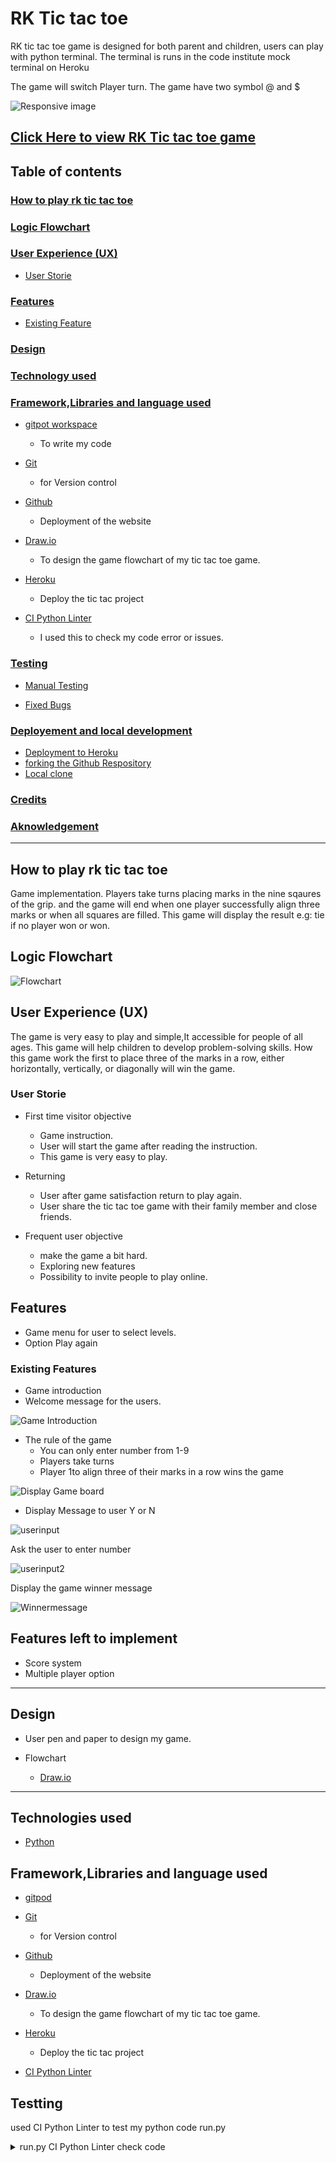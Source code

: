 # RK Tic tac toe
RK tic tac toe game is designed for both parent and children, users can play with python terminal.
The terminal is runs in the code institute mock terminal on Heroku

The game will switch Player turn. The game have two symbol @ and $

![Responsive image](responsive.png)

[Click Here to view RK Tic tac toe game](https://rk-tic-tac-toe-56d87feb493d.herokuapp.com/)
---

## Table of contents

### [How to play rk tic tac toe](#How-play-rk-tic-tac-toe)

### [Logic Flowchart](#How-play-rk-tic-tac-toe)

### [User Experience (UX)](#Logic-Flowchart)
* [User Storie](#user-stories)

### [Features](#Feautures)
* [Existing Feature](#Existing-Features)

### [Design](#desing)

### [Technology used](#technologies-used)

### [Framework,Libraries and language used](#frameworkslibraries-and-language-used)

* [gitpot workspace](gitpot-workspace)
   * To write my code

* [Git](Git-1)
   * for Version control

* [Github](Github-1)
   * Deployment of the website

* [Draw.io](Draw.io-1)
   * To design the game flowchart of my tic tac toe game.

* [Heroku](Heroku-1)
   * Deploy the tic tac project

* [CI Python Linter](CI-Python-Linter)
   * I used this to check my code error or issues.

### [Testing](#testing-1)

* [Manual Testing](#manual-testing)

* [Fixed Bugs](#Fixed-Bugs)

### [Deployement and local development](#deployement-and-local-development)
* [Deployment to Heroku](#Deployment-Heroku)
* [forking the Github Respository](#forking-the-github-respository)
* [Local clone](#local-clone)
### [Credits](#credits)
### [Aknowledgement](#aknowledgement)
---

## How to play rk tic tac toe

Game implementation. Players take turns placing marks in the nine sqaures of the grip. and the game will end when 
one player successfully align three marks or when all squares are filled.
This game will display the result e.g: tie if no player won or won.

## Logic Flowchart

![Flowchart](/Logic%20Flowchart.png)

## User Experience (UX)

The game is very easy to play and simple,It accessible for people of all ages. This game will help children to develop problem-solving skills.
How this game work the first to place three of the marks in a row, either horizontally, vertically, or diagonally will win the game.

### User Storie

* First time visitor objective
    * Game instruction.
    * User will start the game after reading the instruction.
    * This game is very easy to play.

* Returning 
    * User after game satisfaction return to play again.
    * User share the tic tac toe game with their family member and close friends.

* Frequent user objective
    * make the game a bit hard.
    * Exploring new features
    * Possibility to invite people to play online.

## Features 

* Game menu for user to select levels.
* Option Play again

### Existing Features

* Game introduction
* Welcome message for the users.

![Game Introduction](/welcomepage.png)

* The rule of the game 
   * You can only enter number from 1-9
   * Players take turns
   * Player 1to align three of their marks in a row wins the game

![Display Game board](/playerinput.png)

* Display Message to user Y or N

![userinput](/askuser.png)

Ask the user to enter number

![userinput2](/secondinput.png)

Display the game winner message 

![Winnermessage](/gamewinner.png)

## Features left to implement 

* Score system
* Multiple player option

---

## Design 

* User pen and paper to design my game.

* Flowchart
    * [Draw.io](https://app.diagrams.net/)

---

## Technologies used

* [Python](https://en.wikipedia.org/wiki/Python_(programming_language))

## Framework,Libraries and language used

* [gitpod](https://gitpod.io/workspaces)

* [Git](https://git-scm.com/)
   * for Version control

* [Github](https://github.com/)
   * Deployment of the website

* [Draw.io](https://app.diagrams.net/)
   * To design the game flowchart of my tic tac toe game.

* [Heroku](https://heroku.com/)
   * Deploy the tic tac project

* [CI Python Linter](https://pep8ci.herokuapp.com/)

## Testting 

used CI Python Linter to test my python code run.py

<details>
<summary> run.py CI Python Linter check code
</summary>

![run.py linter check code](/checkcode.png)